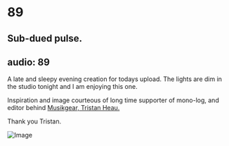 # 89
## Sub-dued pulse.
audio: 89
---

A late and sleepy evening creation for todays upload. 
The lights are dim in the studio tonight and I am enjoying this one.

Inspiration and image courteous of long time supporter of mono-log, and editor behind <a href="http://www.musikgear.com/?page_id=2" title="Musikgear, Tristan Heau." target="_blank">Musikgear, Tristan Heau.</a>

Thank you Tristan.

![Image](/assets/img/Snd-89.jpg)